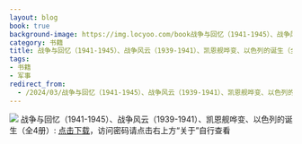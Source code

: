 ```yaml
---
layout: blog
book: true
background-image: https://img.locyoo.com/book战争与回忆（1941-1945）、战争风云（1939-1941）、凯恩舰哗变、以色列的诞生（全4册）.jpg
category: 书籍
title: 战争与回忆（1941-1945）、战争风云（1939-1941）、凯恩舰哗变、以色列的诞生（全4册）
tags:
- 书籍
- 军事
redirect_from:
  - /2024/03/战争与回忆（1941-1945）、战争风云（1939-1941）、凯恩舰哗变、以色列的诞生（全4册）/
---
```

![](https://img.locyoo.com/book战争与回忆（1941-1945）、战争风云（1939-1941）、凯恩舰哗变、以色列的诞生（全4册）.jpg)
战争与回忆（1941-1945）、战争风云（1939-1941）、凯恩舰哗变、以色列的诞生（全4册）: <a name = "ref1" href="https://url18.ctfile.com/f/50983618-1380725272-e9c2a7?p=3619">点击下载</a>，访问密码请点击右上方“关于”自行查看